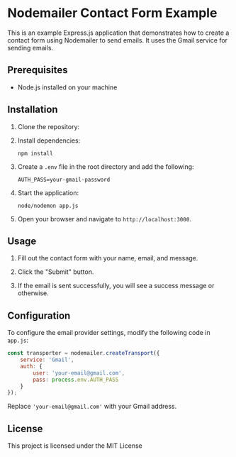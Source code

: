 # Nodemailer Contact Form Example

This is an example Express.js application that demonstrates how to create a contact form using Nodemailer to send emails. It uses the Gmail service for sending emails.

## Prerequisites

- Node.js installed on your machine

## Installation

1. Clone the repository:

2. Install dependencies:

   ```
   npm install
   ```

3. Create a `.env` file in the root directory and add the following:

   ```
   AUTH_PASS=your-gmail-password
   ```

4. Start the application:

   ```
   node/nodemon app.js
   ```

5. Open your browser and navigate to `http://localhost:3000`.

## Usage

1. Fill out the contact form with your name, email, and message.

2. Click the "Submit" button.

3. If the email is sent successfully, you will see a success message or otherwise.

## Configuration

To configure the email provider settings, modify the following code in `app.js`:

```javascript
const transporter = nodemailer.createTransport({
    service: 'Gmail',
    auth: {
        user: 'your-email@gmail.com',
        pass: process.env.AUTH_PASS
    }
});
```

Replace `'your-email@gmail.com'` with your Gmail address.

## License

This project is licensed under the MIT License
